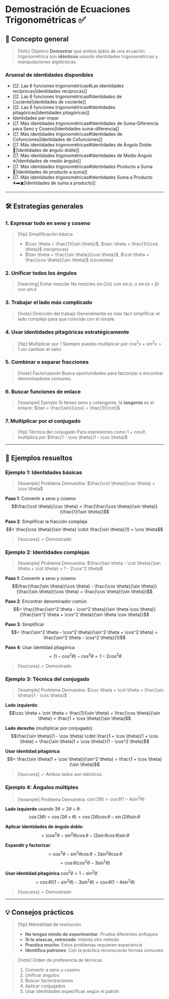 # Demostración de Ecuaciones Trigonométricas ✅

## 🎯 Concepto general

> [!info] Objetivo
> **Demostrar** que ambos lados de una ecuación trigonométrica son **idénticos** usando identidades trigonométricas y manipulaciones algebraicas.

### Arsenal de identidades disponibles
- [[2. Las 6 funciones trigonométricas#Las identidades recíprocas|Identidades recíprocas]]
- [[2. Las 6 funciones trigonométricas#Identidades de Cociente|Identidades de cociente]]
- [[2. Las 6 funciones trigonométricas#Identidades pitagóricas|Identidades pitagóricas]]
- Identidades par-impar
- [[7. Más identidades trigonométricas#Identidades de Suma-Diferencia para Seno y Coseno|Identidades suma-diferencia]]
- [[7. Más identidades trigonométricas#Identidades de Cofunciones|Identidades de Cofunciones]]
- [[7. Más identidades trigonométricas#Identidades de Ángulo Doble 🔄|Identidades de ángulo doble]]
- [[7. Más identidades trigonométricas#Identidades de Medio Ángulo ➗|Identidades de medio ángulo]]
- [[7. Más identidades trigonométricas#Identidades Producto a Suma 🔄|Identidades de producto a suma]]
- [[7. Más identidades trigonométricas#Identidades Suma a Producto ➕➡️✖️|Identidades de suma a producto]]

---

## 🛠️ Estrategias generales

### 1. **Expresar todo en seno y coseno**
> [!tip] Simplificación básica
> - $\csc \theta = \frac{1}{\sin \theta}$, $\sec \theta = \frac{1}{\cos \theta}$ (recíprocas)
> - $\tan \theta = \frac{\sin \theta}{\cos \theta}$, $\cot \theta = \frac{\cos \theta}{\sin \theta}$ (cocientes)

### 2. **Unificar todos los ángulos**
> [!warning] Evitar mezclar
> No mezcles $\sin(2\alpha)$ con $\sin \alpha$, o $\sin(\alpha + \beta)$ con $\sin \alpha$

### 3. **Trabajar el lado más complicado**
> [!note] Dirección del trabajo
> Generalmente es más fácil simplificar el lado complejo para que coincida con el simple.

### 4. **Usar identidades pitagóricas estratégicamente**
> [!tip] Multiplicar por 1
> Siempre puedes multiplicar por $\cos^2 x + \sin^2 x = 1$ sin cambiar el valor.

### 5. **Combinar o separar fracciones**
> [!note] Factorización
> Busca oportunidades para factorizar o encontrar denominadores comunes.

### 6. **Buscar funciones de enlace**
> [!example] Ejemplo
> Si tienes seno y cotangente, la **tangente** es el enlace: $\tan = \frac{\sin}{\cos} = \frac{1}{\cot}$

### 7. **Multiplicar por el conjugado**
> [!tip] Técnica del conjugado
> Para expresiones como $1 + \cos \theta$, multiplica por $\frac{1 - \cos \theta}{1 - \cos \theta}$

---

## 🧮 Ejemplos resueltos

### Ejemplo 1: Identidades básicas
> [!example] Problema
> Demuestra: $\frac{\cot \theta}{\csc \theta} = \cos \theta$

**Paso 1**: Convertir a seno y coseno
$$\frac{\cot \theta}{\csc \theta} = \frac{\frac{\cos \theta}{\sin \theta}}{\frac{1}{\sin \theta}}$$

**Paso 2**: Simplificar la fracción compleja
$$= \frac{\cos \theta}{\sin \theta} \cdot \frac{\sin \theta}{1} = \cos \theta$$

> [!success] ✓ Demostrado

### Ejemplo 2: Identidades complejas
> [!example] Problema
> Demuestra: $\frac{\tan \theta - \cot \theta}{\tan \theta + \cot \theta} = 1 - 2\cos^2 \theta$

**Paso 1**: Convertir a seno y coseno
$$\frac{\frac{\sin \theta}{\cos \theta} - \frac{\cos \theta}{\sin \theta}}{\frac{\sin \theta}{\cos \theta} + \frac{\cos \theta}{\sin \theta}}$$

**Paso 2**: Encontrar denominador común
$$= \frac{\frac{\sin^2 \theta - \cos^2 \theta}{\sin \theta \cos \theta}}{\frac{\sin^2 \theta + \cos^2 \theta}{\sin \theta \cos \theta}}$$

**Paso 3**: Simplificar
$$= \frac{\sin^2 \theta - \cos^2 \theta}{\sin^2 \theta + \cos^2 \theta} = \frac{\sin^2 \theta - \cos^2 \theta}{1}$$

**Paso 4**: Usar identidad pitagórica
$$= (1 - \cos^2 \theta) - \cos^2 \theta = 1 - 2\cos^2 \theta$$

> [!success] ✓ Demostrado

### Ejemplo 3: Técnica del conjugado
> [!example] Problema
> Demuestra: $\csc \theta + \cot \theta = \frac{\sin \theta}{1 - \cos \theta}$

**Lado izquierdo**:
$$\csc \theta + \cot \theta = \frac{1}{\sin \theta} + \frac{\cos \theta}{\sin \theta} = \frac{1 + \cos \theta}{\sin \theta}$$

**Lado derecho** (multiplicar por conjugado):
$$\frac{\sin \theta}{1 - \cos \theta} \cdot \frac{1 + \cos \theta}{1 + \cos \theta} = \frac{\sin \theta(1 + \cos \theta)}{1 - \cos^2 \theta}$$

**Usar identidad pitagórica**:
$$= \frac{\sin \theta(1 + \cos \theta)}{\sin^2 \theta} = \frac{1 + \cos \theta}{\sin \theta}$$

> [!success] ✓ Ambos lados son idénticos

### Ejemplo 4: Ángulos múltiples
> [!example] Problema
> Demuestra: $\cos(3\theta) = \cos \theta(1 - 4\sin^2 \theta)$

**Lado izquierdo** usando $3\theta = 2\theta + \theta$:
$$\cos(3\theta) = \cos(2\theta + \theta) = \cos(2\theta)\cos \theta - \sin(2\theta)\sin \theta$$

**Aplicar identidades de ángulo doble**:
$$= (\cos^2 \theta - \sin^2 \theta)\cos \theta - (2\sin \theta \cos \theta)\sin \theta$$

**Expandir y factorizar**:
$$= \cos^3 \theta - \sin^2 \theta \cos \theta - 2\sin^2 \theta \cos \theta$$
$$= \cos \theta(\cos^2 \theta - 3\sin^2 \theta)$$

**Usar identidad pitagórica** $\cos^2 \theta = 1 - \sin^2 \theta$:
$$= \cos \theta((1 - \sin^2 \theta) - 3\sin^2 \theta) = \cos \theta(1 - 4\sin^2 \theta)$$

> [!success] ✓ Demostrado

---

## 💡 Consejos prácticos

> [!tip] Mentalidad de resolución
> - **No tengas miedo de experimentar**: Prueba diferentes enfoques
> - **Si te atascas, retrocede**: Intenta otro método
> - **Practica mucho**: Estos problemas requieren experiencia
> - **Identifica patrones**: Con la práctica reconocerás formas comunes

> [!note] Orden de preferencia de técnicas
> 1. Convertir a seno y coseno
> 2. Unificar ángulos
> 3. Buscar factorizaciones
> 4. Aplicar conjugados
> 5. Usar identidades específicas según el patrón
